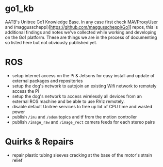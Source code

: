 # go1_kb
AATB's Unitree Go1 Knowledge Base. In any case first check [MAVProxyUser](https://github.com/MAVProxyUser/YushuTechUnitreeGo1) and (maggusscheppi)[https://github.com/maggusscheppi/Go1] repos, this is additional findings and notes we've collected while working and developing on the Go1 platform. These are things we are in the process of documenting so listed here but not obviously published yet.

# ROS
- setup internet access on the Pi & Jetsons for easy install and update of external packages and repositories
- setup the dog's network to autojoin an existing Wifi network to remotely access the Pi
- setup the dog's network to access wirelessly all devices from an external ROS machine and be able to use RViz remotely.
- disable default Unitree services to free up lot of CPU time and wasted power
- publish `/imu` and `/odom` topics and tf from the motion controller
- publish `/image_raw` and `/image_rect` camera feeds for each stereo pairs

# Quirks & Repairs
- repair plastic tubing sleeves cracking at the base of the motor's strain relief

